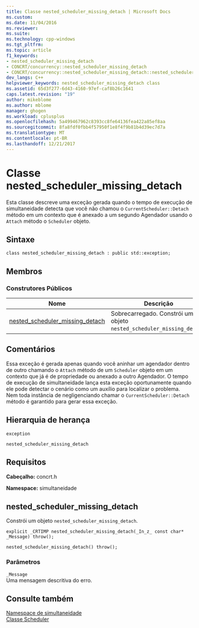 ```yaml
---
title: Classe nested_scheduler_missing_detach | Microsoft Docs
ms.custom: 
ms.date: 11/04/2016
ms.reviewer: 
ms.suite: 
ms.technology: cpp-windows
ms.tgt_pltfrm: 
ms.topic: article
f1_keywords:
- nested_scheduler_missing_detach
- CONCRT/concurrency::nested_scheduler_missing_detach
- CONCRT/concurrency::nested_scheduler_missing_detach::nested_scheduler_missing_detach
dev_langs: C++
helpviewer_keywords: nested_scheduler_missing_detach class
ms.assetid: 65d3f277-6d43-4160-97ef-caf8b26c1641
caps.latest.revision: "19"
author: mikeblome
ms.author: mblome
manager: ghogen
ms.workload: cplusplus
ms.openlocfilehash: 5a499467962c8393cc8fe64136fea422a85ef8aa
ms.sourcegitcommit: 8fa8fdf0fbb4f57950f1e8f4f9b81b4d39ec7d7a
ms.translationtype: MT
ms.contentlocale: pt-BR
ms.lasthandoff: 12/21/2017
---
```

# <a name="nestedschedulermissingdetach-class"></a>Classe nested_scheduler_missing_detach
Esta classe descreve uma exceção gerada quando o tempo de execução de simultaneidade detecta que você não chamou o `CurrentScheduler::Detach` método em um contexto que é anexado a um segundo Agendador usando o `Attach` método o `Scheduler` objeto.  
  
## <a name="syntax"></a>Sintaxe  
  
```
class nested_scheduler_missing_detach : public std::exception;
```  
  
## <a name="members"></a>Membros  
  
### <a name="public-constructors"></a>Construtores Públicos  
  
|Nome|Descrição|  
|----------|-----------------|  
|[nested_scheduler_missing_detach](#ctor)|Sobrecarregado. Constrói um objeto `nested_scheduler_missing_detach`.|  
  
## <a name="remarks"></a>Comentários  
 Essa exceção é gerada apenas quando você aninhar um agendador dentro de outro chamando o `Attach` método de um `Scheduler` objeto em um contexto que já é de propriedade ou anexado a outro Agendador. O tempo de execução de simultaneidade lança esta exceção oportunamente quando ele pode detectar o cenário como um auxílio para localizar o problema. Nem toda instância de negligenciando chamar o `CurrentScheduler::Detach` método é garantido para gerar essa exceção.  
  
## <a name="inheritance-hierarchy"></a>Hierarquia de herança  
 `exception`  
  
 `nested_scheduler_missing_detach`  
  
## <a name="requirements"></a>Requisitos  
 **Cabeçalho:** concrt.h  
  
 **Namespace:** simultaneidade  
  
##  <a name="ctor"></a>nested_scheduler_missing_detach 

 Constrói um objeto `nested_scheduler_missing_detach`.  
  
```
explicit _CRTIMP nested_scheduler_missing_detach(_In_z_ const char* _Message) throw();

nested_scheduler_missing_detach() throw();
```  
  
### <a name="parameters"></a>Parâmetros  
 `_Message`  
 Uma mensagem descritiva do erro.  
  
## <a name="see-also"></a>Consulte também  
 [Namespace de simultaneidade](concurrency-namespace.md)   
 [Classe Scheduler](scheduler-class.md)
